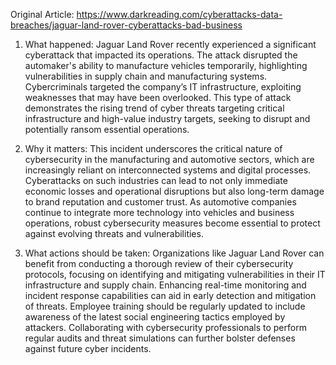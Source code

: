 Original Article: https://www.darkreading.com/cyberattacks-data-breaches/jaguar-land-rover-cyberattacks-bad-business

1) What happened:
Jaguar Land Rover recently experienced a significant cyberattack that impacted its operations. The attack disrupted the automaker's ability to manufacture vehicles temporarily, highlighting vulnerabilities in supply chain and manufacturing systems. Cybercriminals targeted the company’s IT infrastructure, exploiting weaknesses that may have been overlooked. This type of attack demonstrates the rising trend of cyber threats targeting critical infrastructure and high-value industry targets, seeking to disrupt and potentially ransom essential operations.

2) Why it matters:
This incident underscores the critical nature of cybersecurity in the manufacturing and automotive sectors, which are increasingly reliant on interconnected systems and digital processes. Cyberattacks on such industries can lead to not only immediate economic losses and operational disruptions but also long-term damage to brand reputation and customer trust. As automotive companies continue to integrate more technology into vehicles and business operations, robust cybersecurity measures become essential to protect against evolving threats and vulnerabilities.

3) What actions should be taken:
Organizations like Jaguar Land Rover can benefit from conducting a thorough review of their cybersecurity protocols, focusing on identifying and mitigating vulnerabilities in their IT infrastructure and supply chain. Enhancing real-time monitoring and incident response capabilities can aid in early detection and mitigation of threats. Employee training should be regularly updated to include awareness of the latest social engineering tactics employed by attackers. Collaborating with cybersecurity professionals to perform regular audits and threat simulations can further bolster defenses against future cyber incidents.